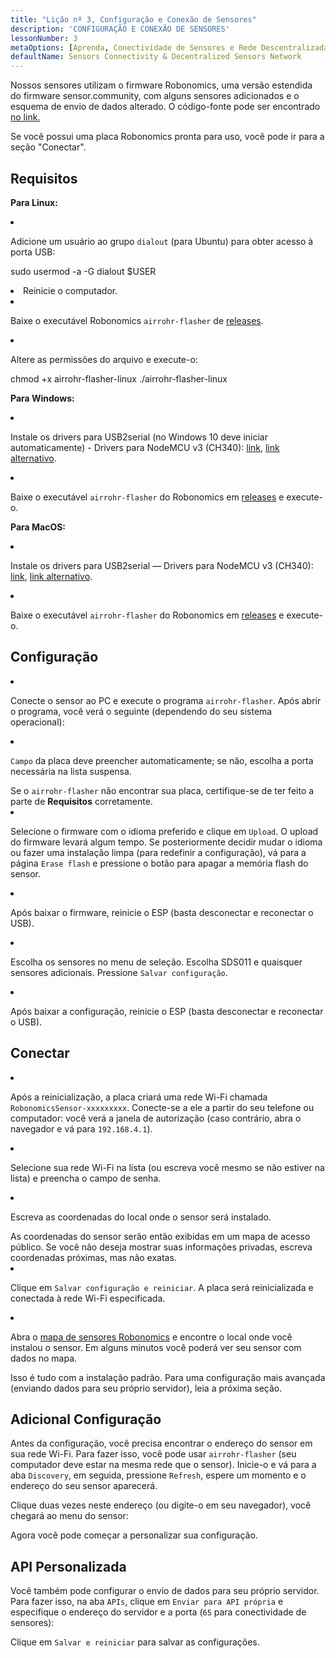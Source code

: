 ```yaml
---
title: "Lição nº 3, Configuração e Conexão de Sensores"
description: 'CONFIGURAÇÃO E CONEXÃO DE SENSORES'
lessonNumber: 3
metaOptions: [Aprenda, Conectividade de Sensores e Rede Descentralizada de Sensores]
defaultName: Sensors Connectivity & Decentralized Sensors Network
---
```


Nossos sensores utilizam o firmware Robonomics, uma versão estendida do firmware sensor.community, com alguns sensores adicionados e o esquema de envio de dados alterado. O código-fonte pode ser encontrado [no link.](https://github.com/LoSk-p/sensors-software/tree/master/airrohr-firmware)

Se você possui uma placa Robonomics pronta para uso, você pode ir para a seção "Conectar".

## Requisitos

**Para Linux:**

<List type="numbers">

<li>

Adicione um usuário ao grupo `dialout` (para Ubuntu) para obter acesso à porta USB:

<LessonCodeWrapper language="bash" noLines>sudo usermod -a -G dialout $USER</LessonCodeWrapper>

</li>

<li>Reinicie o computador.</li>

<li>

Baixe o executável Robonomics `airrohr-flasher` de [releases](https://github.com/airalab/sensors-connectivity/releases).

</li>

<li>

Altere as permissões do arquivo e execute-o:

<LessonCodeWrapper language="bash">chmod +x airrohr-flasher-linux
./airrohr-flasher-linux</LessonCodeWrapper>


</li>

</List>


**Para Windows:**

<List type="numbers">

<li>

Instale os drivers para USB2serial (no Windows 10 deve iniciar automaticamente) - Drivers para NodeMCU v3 (CH340): [link](http://www.wch.cn/downloads/file/5.html), [link alternativo](https://d.inf.re/luftdaten/CH341SER.ZIP). 

</li>

<li>

Baixe o executável `airrohr-flasher` do Robonomics em [releases](https://github.com/airalab/sensors-connectivity/releases) e execute-o.

</li>

</List>

**Para MacOS:**

<List type="numbers">

<li>

Instale os drivers para USB2serial — Drivers para NodeMCU v3 (CH340): [link](http://www.wch.cn/downloads/file/178.html), [link alternativo](https://d.inf.re/luftdaten/CH341SER_MAC.ZIP).

</li>

<li>

Baixe o executável `airrohr-flasher` do Robonomics em [releases](https://github.com/airalab/sensors-connectivity/releases) e execute-o.

</li>

</List>


## Configuração

<List type="numbers">

<li>

Conecte o sensor ao PC e execute o programa `airrohr-flasher`. Após abrir o programa, você verá o seguinte (dependendo do seu sistema operacional):

<LessonImages imageClasses="mb" src="sensors-connectivity-course/lesson-3-0.png" alt="tutorial image"/>

</li>

<li>

`Campo` da placa deve preencher automaticamente; se não, escolha a porta necessária na lista suspensa.

<RoboAcademyNote type="okay" title="INFO">
Se o <code>airrohr-flasher</code> não encontrar sua placa, certifique-se de ter feito a parte de <b>Requisitos</b> corretamente.
</RoboAcademyNote>

</li>

<li>

Selecione o firmware com o idioma preferido e clique em `Upload`. O upload do firmware levará algum tempo. Se posteriormente decidir mudar o idioma ou fazer uma instalação limpa (para redefinir a configuração), vá para a página `Erase flash` e pressione o botão para apagar a memória flash do sensor.

</li>

<li>

Após baixar o firmware, reinicie o ESP (basta desconectar e reconectar o USB).

</li>

<li>

Escolha os sensores no menu de seleção. Escolha SDS011 e quaisquer sensores adicionais. Pressione `Salvar configuração`.

</li>

<li>

Após baixar a configuração, reinicie o ESP (basta desconectar e reconectar o USB).

</li>

</List>

## Conectar

<List type="numbers">

<li>

Após a reinicialização, a placa criará uma rede Wi-Fi chamada `RobonomicsSensor-xxxxxxxxx`. Conecte-se a ele a partir do seu telefone ou computador: você verá a janela de autorização (caso contrário, abra o navegador e vá para `192.168.4.1`).

</li>

<li>

Selecione sua rede Wi-Fi na lista (ou escreva você mesmo se não estiver na lista) e preencha o campo de senha.

</li>

<li>

Escreva as coordenadas do local onde o sensor será instalado.

<RoboAcademyNote type="warning" title="WARNING">
As coordenadas do sensor serão então exibidas em um mapa de acesso público. Se você não deseja mostrar suas informações privadas, escreva coordenadas próximas, mas não exatas.
</RoboAcademyNote>

<LessonImages src="sensors-connectivity-course/lesson-3-1.png" alt="tutorial image"/>

</li>

<li>

Clique em `Salvar configuração e reiniciar`. A placa será reinicializada e conectada à rede Wi-Fi especificada.

</li>

<li>

Abra o [mapa de sensores Robonomics](https://sensors.robonomics.network/#/) e encontre o local onde você instalou o sensor. Em alguns minutos você poderá ver seu sensor com dados no mapa.


<LessonImages src="sensors-connectivity-course/lesson-3-2.jpg" alt="tutorial image"/>

</li>

</List>

Isso é tudo com a instalação padrão. Para uma configuração mais avançada (enviando dados para seu próprio servidor), leia a próxima seção.

## Adicional Configuração

Antes da configuração, você precisa encontrar o endereço do sensor em sua rede Wi-Fi. Para fazer isso, você pode usar `airrohr-flasher` (seu computador deve estar na mesma rede que o sensor). Inicie-o e vá para a aba `Discovery`, em seguida, pressione `Refresh`, espere um momento e o endereço do seu sensor aparecerá.

<LessonImages imageClasses="mb" src="sensors-connectivity-course/lesson-3-3.png" alt="tutorial image"/>

Clique duas vezes neste endereço (ou digite-o em seu navegador), você chegará ao menu do sensor:

<LessonImages imageClasses="mb" src="sensors-connectivity-course/lesson-3-4.png" alt="tutorial image"/>

Agora você pode começar a personalizar sua configuração.


## API Personalizada

Você também pode configurar o envio de dados para seu próprio servidor. Para fazer isso, na aba `APIs`, clique em `Enviar para API própria` e especifique o endereço do servidor e a porta (`65` para conectividade de sensores):

<LessonImages imageClasses="mb" src="sensors-connectivity-course/lesson-3-6.png" alt="tutorial image"/>

Clique em `Salvar e reiniciar` para salvar as configurações.